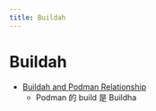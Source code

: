 ```yaml
---
title: Buildah
---
```


# Buildah

- [Buildah and Podman Relationship](https://podman.io/blogs/2018/10/31/podman-buildah-relationship.html)
  - Podman 的 build 是 Buildha
